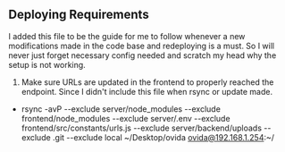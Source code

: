 ## Deploying Requirements ##

I added this file to be the guide for me to follow whenever
a new modifications made in the code base and redeploying is
a must. So I will never just forget necessary config needed
and scratch my head why the setup is not working.

1. Make sure URLs are updated in the frontend to properly
    reached the endpoint. Since I didn't include this file
    when rsync or update made.

- rsync -avP --exclude server/node_modules --exclude frontend/node_modules --exclude server/.env --exclude frontend/src/constants/urls.js --exclude server/backend/uploads --exclude .git --exclude local  ~/Desktop/ovida ovida@192.168.1.254:~/

